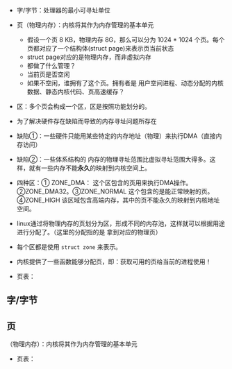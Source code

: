 
* 字/字节：处理器的最小可寻址单位
* 页（物理内存）：内核将其作为内存管理的基本单元
  *  假设一个页 8 KB，物理内存 8G，那么可以分为 1024 * 1024 个页。每个页都对应了一个结构体(struct page)来表示页当前状态
  *  struct page对应的是物理内存，而非虚拟内存
  *  都做了什么管理？
    *  当前页是否空闲
    *  如果不空闲，谁拥有了这个页。拥有者是 用户空间进程、动态分配的内核数据、静态内核代码、页高速缓存？
*  区：多个页会构成一个区，区是按照功能划分的。
  *  为了解决硬件存在缺陷而导致的内存寻址问题所存在
  *  缺陷①：一些硬件只能用某些特定的内存地址（物理）来执行DMA（直接内存访问）
  *  缺陷②：一些体系结构的 内存的物理寻址范围比虚拟寻址范围大得多。这样，就有一些内存不能**永久**的映射到内核空间上。
  *  四种区：① ZONE_DMA： 这个区包含的页用来执行DMA操作。②ZONE_DMA32。③ZONE_NORMAL 这个包含的是能正常映射的页。④ZONE_HIGH 该区域包含高端内存，其中的页不能永久的映射到内核地址空间。
  *  linux通过将物理内存的页划分为区，形成不同的内存池，这样就可以根据用途进行分配了。（这里的分配指的是 拿到对应的物理页）
  *  每个区都是使用 `struct zone` 来表示。

*  内核提供了一些函数能够分配页，即：获取可用的页给当前的进程使用！
       
* 页表：


## 字/字节

## 页

（物理内存）：内核将其作为内存管理的基本单元




* 页表：
